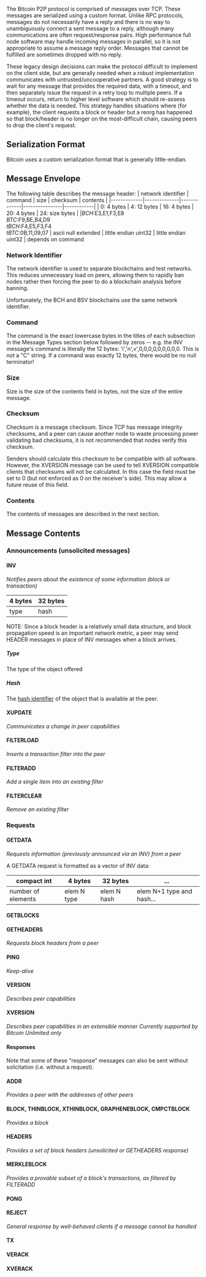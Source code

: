 The Bitcoin P2P protocol is comprised of messages over TCP.  These messages are serialized using a custom format.  Unlike RPC protocols, messages do not necessarily have a reply and there is no way to unambiguously connect a sent message to a reply, although many communications are often request/response pairs.   High performance full node software may handle incoming messages in parallel, so it is not appropriate to assume a message reply order.  Messages that cannot be fulfilled are sometimes dropped with no reply.  

These legacy design decisions can make the protocol difficult to implement on the client side, but are generally needed when a robust implementation communicates with untrusted/uncooperative partners.  A good strategy is to wait for any message that provides the required data, with a timeout, and then separately issue the request in a retry loop to multiple peers.  If a timeout occurs, return to higher level software which should re-assess whether the data is needed.  This strategy handles situations where (for example), the client requests a block or header but a reorg has happened so that block/header is no longer on the most-difficult chain, causing peers to drop the client's request. 

## Serialization Format

Bitcoin uses a custom serialization format that is generally little-endian.


## Message Envelope

The following table describes the message header:
| network identifier | command | size | checksum | contents |
|-------------|--------------|-------------|----------------|------------|
| 0: 4 bytes | 4: 12 bytes | 16: 4 bytes | 20: 4 bytes | 24: size bytes |
|*BCH*:E3,E1,F3,E8<br>*BTC*:F9,BE,B4,D9<br>*tBCH*:F4,E5,F3,F4<BR>*tBTC*:0B,11,09,07 | ascii null extended | little endian uint32 | little endian uint32 | depends on command

### Network Identifier
The network identifier is used to separate blockchains and test networks.  This reduces unnecessary load on peers, allowing them to rapidly ban nodes rather then forcing the peer to do a blockchain analysis before banning.  

Unfortunately, the BCH and BSV blockchains use the same network identifier.

### Command
The command is the exact lowercase bytes in the titles of each subsection in the Message Types section below followed by zeros -- e.g. the INV message's command is literally the 12 bytes: 'i','n',v',0,0,0,0,0,0,0,0,0.  This is not a "C" string.  If a command was exactly 12 bytes, there would be no null terminator!

### Size
Size is the size of the contents field in bytes, not the size of the entire message.

### Checksum
Checksum is a message checksum.  Since TCP has message integrity checksums, and a peer can cause another node to waste processing power validating bad checksums, it is not recommended that nodes verify this checksum.  

Senders should calculate this checksum to be compatible with all software.  However, the XVERSION message can be used to tell XVERSION compatible clients that checksums will not be calculated.  In this case the field must be set to 0 (but not enforced as 0 on the receiver's side).  This may allow a future reuse of this field.

### Contents
The contents of messages are described in the next section.

## Message Contents

### Announcements (unsolicited messages)

#### INV
*Notifies peers about the existence of some information (block or transaction)*

| 4 bytes | 32 bytes |
|---------|----------|
|   type  |   hash   |

NOTE: Since a block header is a relatively small data structure, and block propagation speed is an important network metric, a peer may send HEADER messages in place of INV messages when a block arrives.

##### Type
The type of the object offered
##### Hash
The [hash identifier](glossary/hash__identifier) of the object that is available at the peer.

#### XUPDATE
*Communicates a change in peer capabilities*
#### FILTERLOAD
*Inserts a transaction filter into the peer*
#### FILTERADD
*Add a single item into an existing filter*
#### FILTERCLEAR
*Remove an existing filter*

### Requests

#### GETDATA
*Requests information (previously announced via an INV) from a peer*

A GETDATA request is formatted as a vector of INV data:

| compact int |  4 bytes | 32 bytes | ... |
|---------------|-----------|------------|--|
| number of elements | elem N type | elem N hash | elem N+1 type and hash...

#### GETBLOCKS

#### GETHEADERS
*Requests block headers from a peer*

#### PING
*Keep-alive*

#### VERSION
*Describes peer capabilities*

#### XVERSION
*Describes peer capabilities in an extensible manner*
*Currently supported by Bitcoin Unlimited only*

#### Responses
Note that some of these "response" messages can also be sent without solicitation (i.e. without a request).

#### ADDR
*Provides a peer with the addresses of other peers*

#### BLOCK, THINBLOCK, XTHINBLOCK, GRAPHENEBLOCK, CMPCTBLOCK
*Provides a block*

#### HEADERS
*Provides a set of block headers (unsolicited or GETHEADERS response)*


#### MERKLEBLOCK
*Provides a provable subset of a block's transactions, as filtered by FILTERADD*

#### PONG

#### REJECT
*General response by well-behaved clients if a message cannot be handled*


#### TX

#### VERACK

#### XVERACK
